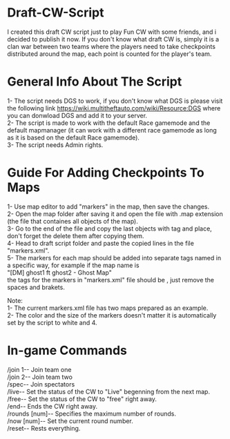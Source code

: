 # Draft-CW-Script
I created this draft CW script just to play Fun CW with some friends, and i decided to publish it now.
If you don't know what draft CW is, simply it is a clan war between two teams where the players need to take checkpoints distributed around the map, each point is counted for the player's team.

# General Info About The Script

1- The script needs DGS to work, if you don't know what DGS is please visit the following link https://wiki.multitheftauto.com/wiki/Resource:DGS where you can donwload DGS and add it to your server.<br>
2- The script is made to work with the default Race gamemode and the default mapmanager (it can work with a different race gamemode as long as it is based on the default Race gamemode).<br>
3- The script needs Admin rights.

# Guide For Adding Checkpoints To Maps

1- Use map editor to add "markers" in the map, then save the changes.<br>
2- Open the map folder after saving it and open the file with .map extension (the file that containes all objects of the map).<br>
3- Go to the end of the file and copy the last objects with <marker> tag and place, don't forget the delete them after copying them.<br>
4- Head to draft script folder and paste the copied lines in the file "markers.xml".<br>
5- The markers for each map should be added into separate tags named in a specific way, for example if the map name is <br>"[DM] ghost1 ft ghost2 - Ghost Map"<br>the tags for the markers in "markers.xml" file should be <DMghost1ftghost2-GhostMap>, just remove the spaces and brakets.<br>

Note:<br>1- The current markers.xml file has two maps prepared as an example.<br>2- The color and the size of the markers doesn't matter it is automatically set by the script to white and 4.


# In-game Commands
/join 1<space><space><space>-- Join team one<br>
/join 2-- Join team two<br>
/spec-- Join spectators<br>
/live-- Set the status of the CW to "Live" begenning from the next map.<br>
/free-- Set the status of the CW to "free" right away.<br>
/end-- Ends the CW right away.<br>
/rounds [num]-- Specifies the maximum number of rounds.<br>
/now [num]-- Set the current round number.<br>
/reset-- Rests everything.
